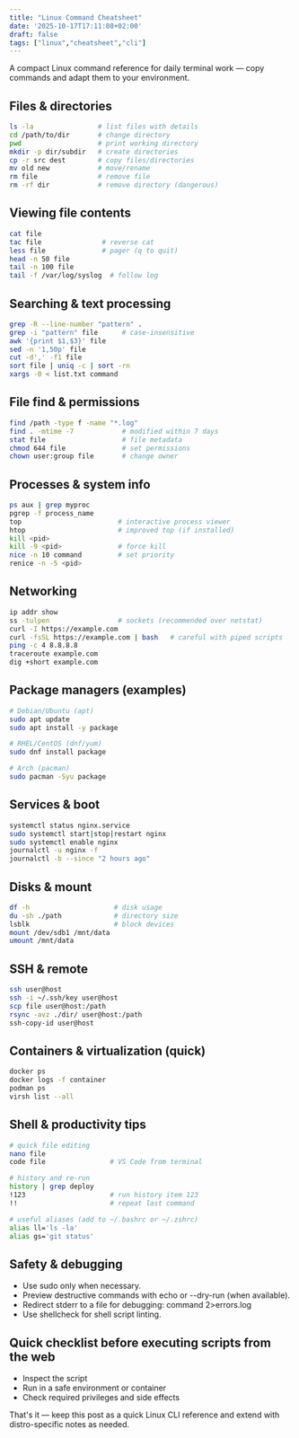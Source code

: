 ```yaml
---
title: "Linux Command Cheatsheet"
date: '2025-10-17T17:11:08+02:00'
draft: false
tags: ["linux","cheatsheet","cli"]
---
```


A compact Linux command reference for daily terminal work — copy commands and adapt them to your environment.

<!--more-->

## Files & directories

```bash
ls -la                # list files with details
cd /path/to/dir       # change directory
pwd                   # print working directory
mkdir -p dir/subdir   # create directories
cp -r src dest        # copy files/directories
mv old new            # move/rename
rm file               # remove file
rm -rf dir            # remove directory (dangerous)
```

## Viewing file contents

```bash
cat file
tac file               # reverse cat
less file              # pager (q to quit)
head -n 50 file
tail -n 100 file
tail -f /var/log/syslog  # follow log
```

## Searching & text processing

```bash
grep -R --line-number "pattern" .
grep -i "pattern" file      # case-insensitive
awk '{print $1,$3}' file
sed -n '1,50p' file
cut -d',' -f1 file
sort file | uniq -c | sort -rn
xargs -0 < list.txt command
```

## File find & permissions

```bash
find /path -type f -name "*.log"
find . -mtime -7            # modified within 7 days
stat file                   # file metadata
chmod 644 file              # set permissions
chown user:group file       # change owner
```

## Processes & system info

```bash
ps aux | grep myproc
pgrep -f process_name
top                        # interactive process viewer
htop                       # improved top (if installed)
kill <pid>
kill -9 <pid>              # force kill
nice -n 10 command         # set priority
renice -n -5 <pid>
```

## Networking

```bash
ip addr show
ss -tulpen                 # sockets (recommended over netstat)
curl -I https://example.com
curl -fsSL https://example.com | bash   # careful with piped scripts
ping -c 4 8.8.8.8
traceroute example.com
dig +short example.com
```

## Package managers (examples)

```bash
# Debian/Ubuntu (apt)
sudo apt update
sudo apt install -y package

# RHEL/CentOS (dnf/yum)
sudo dnf install package

# Arch (pacman)
sudo pacman -Syu package
```

## Services & boot

```bash
systemctl status nginx.service
sudo systemctl start|stop|restart nginx
sudo systemctl enable nginx
journalctl -u nginx -f
journalctl -b --since "2 hours ago"
```

## Disks & mount

```bash
df -h                     # disk usage
du -sh ./path             # directory size
lsblk                     # block devices
mount /dev/sdb1 /mnt/data
umount /mnt/data
```

## SSH & remote

```bash
ssh user@host
ssh -i ~/.ssh/key user@host
scp file user@host:/path
rsync -avz ./dir/ user@host:/path
ssh-copy-id user@host
```

## Containers & virtualization (quick)

```bash
docker ps
docker logs -f container
podman ps
virsh list --all
```

## Shell & productivity tips

```bash
# quick file editing
nano file
code file                # VS Code from terminal

# history and re-run
history | grep deploy
!123                     # run history item 123
!!                       # repeat last command

# useful aliases (add to ~/.bashrc or ~/.zshrc)
alias ll='ls -la'
alias gs='git status'
```

## Safety & debugging

- Use sudo only when necessary.
- Preview destructive commands with echo or --dry-run (when available).
- Redirect stderr to a file for debugging: command 2>errors.log
- Use shellcheck for shell script linting.

## Quick checklist before executing scripts from the web

- Inspect the script
- Run in a safe environment or container
- Check required privileges and side effects

That's it — keep this post as a quick Linux CLI reference and extend with distro-specific notes as needed.